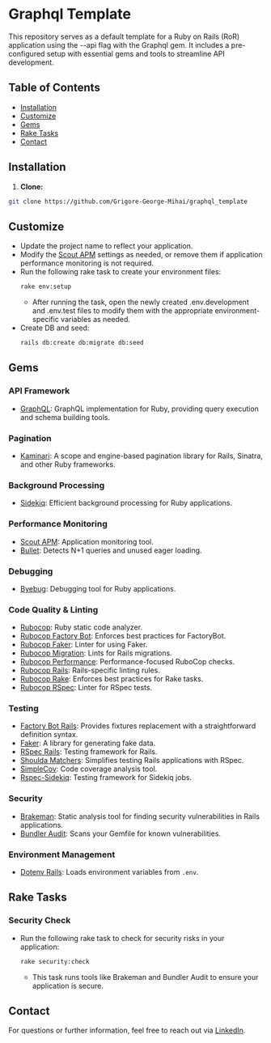 # Graphql Template

This repository serves as a default template for a Ruby on Rails (RoR) application using the --api flag with the Graphql gem. It includes a pre-configured setup with essential gems and tools to streamline API development.

## Table of Contents

- [Installation](#installation)
- [Customize](#customize)
- [Gems](#gems)
- [Rake Tasks](#rake-tasks)
- [Contact](#contact)

## Installation

1. **Clone:**

```bash
git clone https://github.com/Grigore-George-Mihai/graphql_template
```

## Customize

- Update the project name to reflect your application.
- Modify the [Scout APM](https://github.com/scoutapp/scout_apm_ruby) settings as needed, or remove them if application performance monitoring is not required.
- Run the following rake task to create your environment files:
    ```bash
    rake env:setup
    ````
  - After running the task, open the newly created .env.development and .env.test files to modify them with the appropriate environment-specific variables as needed.
- Create DB and seed:
    ```bash
    rails db:create db:migrate db:seed
    ````

## Gems

### API Framework
- [GraphQL](https://github.com/rmosolgo/graphql-ruby): GraphQL implementation for Ruby, providing query execution and schema building tools.

### Pagination
- [Kaminari](https://github.com/kaminari/kaminari): A scope and engine-based pagination library for Rails, Sinatra, and other Ruby frameworks.

### Background Processing
- [Sidekiq](https://github.com/mperham/sidekiq): Efficient background processing for Ruby applications.

### Performance Monitoring
- [Scout APM](https://github.com/scoutapp/scout_apm_ruby): Application monitoring tool.
- [Bullet](https://github.com/flyerhzm/bullet): Detects N+1 queries and unused eager loading.

### Debugging
- [Byebug](https://github.com/deivid-rodriguez/byebug): Debugging tool for Ruby applications.

### Code Quality & Linting
- [Rubocop](https://github.com/rubocop/rubocop): Ruby static code analyzer.
- [Rubocop Factory Bot](https://github.com/rubocop/rubocop-factory_bot): Enforces best practices for FactoryBot.
- [Rubocop Faker](https://github.com/koic/rubocop-faker): Linter for using Faker.
- [Rubocop Migration](https://github.com/r7kamura/rubocop-migration): Lints for Rails migrations.
- [Rubocop Performance](https://github.com/rubocop/rubocop-performance): Performance-focused RuboCop checks.
- [Rubocop Rails](https://github.com/rubocop/rubocop-rails): Rails-specific linting rules.
- [Rubocop Rake](https://github.com/rubocop/rubocop-rake): Enforces best practices for Rake tasks.
- [Rubocop RSpec](https://github.com/rubocop/rubocop-rspec): Linter for RSpec tests.

### Testing
- [Factory Bot Rails](https://github.com/thoughtbot/factory_bot_rails): Provides fixtures replacement with a straightforward definition syntax.
- [Faker](https://github.com/faker-ruby/faker): A library for generating fake data.
- [RSpec Rails](https://github.com/rspec/rspec-rails): Testing framework for Rails.
- [Shoulda Matchers](https://github.com/thoughtbot/shoulda-matchers): Simplifies testing Rails applications with RSpec.
- [SimpleCov](https://github.com/simplecov-ruby/simplecov): Code coverage analysis tool.
- [Rspec-Sidekiq](https://github.com/philostler/rspec-sidekiq): Testing framework for Sidekiq jobs.

### Security
- [Brakeman](https://github.com/presidentbeef/brakeman): Static analysis tool for finding security vulnerabilities in Rails applications.
- [Bundler Audit](https://github.com/rubysec/bundler-audit): Scans your Gemfile for known vulnerabilities.

### Environment Management
- [Dotenv Rails](https://github.com/bkeepers/dotenv): Loads environment variables from `.env`.

## Rake Tasks

### Security Check
- Run the following rake task to check for security risks in your application:

    ```bash
    rake security:check
    ```

  - This task runs tools like Brakeman and Bundler Audit to ensure your application is secure.

## Contact
For questions or further information, feel free to reach out via [LinkedIn](https://www.linkedin.com/in/grigore-george-mihai-73981b86/).
